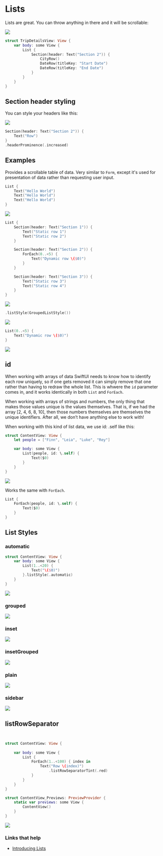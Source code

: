 # Lists

Lists are great. You can throw anything in there and it will be scrollable:

![](images/13.png)

```swift
struct TripDetailsView: View {
    var body: some View {
        List {
            Section(header: Text("Section 2")) {
                CityRow()
                DateRow(titleKey: "Start Date")
                DateRow(titleKey: "End Date")
            }
        }
    }
}
```

## Section header styling

You can style your headers like this:

![](images/14.png)

```swift
Section(header: Text("Section 2")) {
    Text("Row")
}
.headerProminence(.increased)
```

## Examples

Provides a scrollable table of data. Very similar to `Form`, except it's used for presentation of data rather than requesting user input.

```swift
List {
    Text("Hello World")
    Text("Hello World")
    Text("Hello World")
}
```

![](images/1.png)

```swift
List {
    Section(header: Text("Section 1")) {
        Text("Static row 1")
        Text("Static row 2")
    }

    Section(header: Text("Section 2")) {
        ForEach(0..<5) {
            Text("Dynamic row \($0)")
        }
    }

    Section(header: Text("Section 3")) {
        Text("Static row 3")
        Text("Static row 4")
    }
}
```

![](images/2.png)

```swift
.listStyle(GroupedListStyle())
```

![](images/3.png)

```swift
List(0..<5) {
    Text("Dynamic row \($0)")
}
```

![](images/4.png)

## id

When working with arrays of data SwiftUI needs to know how to identify each row uniquely, so if one gets removed it can simply remove that one rather than having to redraw the whole list. This is whwere the `id` parameter comes in, and it works identically in both `List` and `ForEach`.

When working with arrays of strings and numbers, the only thing that makes those values unique is the values themselves. That is, if we had the array [2, 4, 6, 8, 10], then those numbers themselves are themselves the unique identifiers. After all, we don’t have anything else to work with!

When working with this kind of list data, we use id: \.self like this:

```swift
struct ContentView: View {
    let people = ["Finn", "Leia", "Luke", "Rey"]

    var body: some View {
        List(people, id: \.self) {
            Text($0)
        }
    }
}
```

![](images/5.png)

Works the same with `ForEach`.

```swift
List {
    ForEach(people, id: \.self) {
        Text($0)
    }
}
```

## List Styles

### automatic

```swift
struct ContentView: View {
    var body: some View {
        List(1..<20) {
            Text("\($0)")
        }.listStyle(.automatic)
    }
}
```

![](images/6.png)

### grouped

![](images/7.png)

### inset

![](images/8.png)

### insetGrouped

![](images/9.png)

### plain

![](images/10.png)

### sidebar

![](images/11.png)

## listRowSeparator

```swift


struct ContentView: View {
    
    var body: some View {
        List {
            ForEach(1..<100) { index in
                Text("Row \(index)")
                    .listRowSeparatorTint(.red)
            }
        }
    }
}

struct ContentView_Previews: PreviewProvider {
    static var previews: some View {
        ContentView()
    }
}
```

![](images/12.png)


### Links that help

- [Introducing Lists](https://www.hackingwithswift.com/books/ios-swiftui/introducing-list-your-best-friend)
